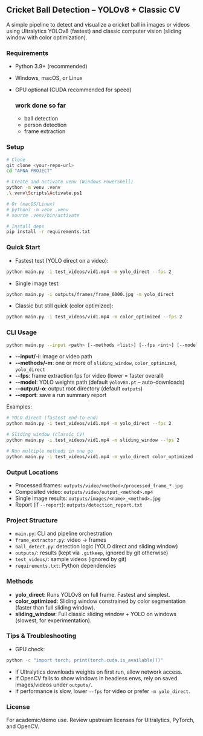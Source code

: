 ## Cricket Ball Detection – YOLOv8 + Classic CV

A simple pipeline to detect and visualize a cricket ball in images or videos using Ultralytics YOLOv8 (fastest) and classic computer vision (sliding window with color optimization).

### Requirements

- Python 3.9+ (recommended)
- Windows, macOS, or Linux
- GPU optional (CUDA recommended for speed)

  ### work done so far
  - ball detection
  - person detection
  - frame extraction

### Setup

```bash
# Clone
git clone <your-repo-url>
cd "APNA PROJECT"

# Create and activate venv (Windows PowerShell)
python -m venv .venv
.\.venv\Scripts\Activate.ps1

# Or (macOS/Linux)
# python3 -m venv .venv
# source .venv/bin/activate

# Install deps
pip install -r requirements.txt
```

### Quick Start

- Fastest test (YOLO direct on a video):

```bash
python main.py -i test_videos/vid1.mp4 -m yolo_direct --fps 2
```

- Single image test:

```bash
python main.py -i outputs/frames/frame_0000.jpg -m yolo_direct
```

- Classic but still quick (color optimized):

```bash
python main.py -i test_videos/vid1.mp4 -m color_optimized --fps 2
```

### CLI Usage

```bash
python main.py --input <path> [--methods <list>] [--fps <int>] [--model <weights>] [--output <dir>] [--report]
```

- **--input/-i**: image or video path
- **--methods/-m**: one or more of `sliding_window`, `color_optimized`, `yolo_direct`
- **--fps**: frame extraction fps for video (lower = faster overall)
- **--model**: YOLO weights path (default `yolov8n.pt` – auto-downloads)
- **--output/-o**: output root directory (default `outputs`)
- **--report**: save a run summary report

Examples:

```bash
# YOLO direct (fastest end-to-end)
python main.py -i test_videos/vid1.mp4 -m yolo_direct --fps 2

# Sliding window (classic CV)
python main.py -i test_videos/vid1.mp4 -m sliding_window --fps 2

# Run multiple methods in one go
python main.py -i test_videos/vid1.mp4 -m yolo_direct color_optimized --fps 2 --report
```

### Output Locations

- Processed frames: `outputs/video/<method>/processed_frame_*.jpg`
- Composited video: `outputs/video/output_<method>.mp4`
- Single image results: `outputs/images/<name>_<method>.jpg`
- Report (if `--report`): `outputs/detection_report.txt`

### Project Structure

- `main.py`: CLI and pipeline orchestration
- `frame_extractor.py`: video → frames
- `ball_detect.py`: detection logic (YOLO direct and sliding window)
- `outputs/`: results (kept via `.gitkeep`, ignored by git otherwise)
- `test_videos/`: sample videos (ignored by git)
- `requirements.txt`: Python dependencies

### Methods

- **yolo_direct**: Runs YOLOv8 on full frame. Fastest and simplest.
- **color_optimized**: Sliding window constrained by color segmentation (faster than full sliding window).
- **sliding_window**: Full classic sliding window + YOLO on windows (slowest, for experimentation).

### Tips & Troubleshooting

- GPU check:

```bash
python -c "import torch; print(torch.cuda.is_available())"
```

- If Ultralytics downloads weights on first run, allow network access.
- If OpenCV fails to show windows in headless envs, rely on saved images/videos under `outputs/`.
- If performance is slow, lower `--fps` for video or prefer `-m yolo_direct`.

### License

For academic/demo use. Review upstream licenses for Ultralytics, PyTorch, and OpenCV.

